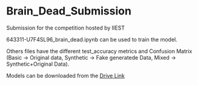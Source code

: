 # Brain_Dead_Submission
Submission for the competition hosted by IIEST 


643311-U7F4SL96_brain_dead.ipynb can be used to train the model.

Others files have the different test_accuracy metrics and Confusion Matrix (Basic -> Original data, Synthetic -> Fake generatede Data, Mixed -> Synthetic+Original Data).

Models can be downloaded from the [Drive Link](https://drive.google.com/drive/folders/1sjVEbu663D1AuaMFh1_1Id7AYuLsPWUb?usp=sharing)
